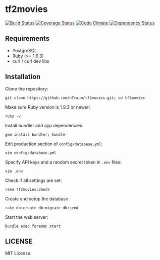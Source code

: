 # tf2movies

[![Build Status](https://travis-ci.org/nTraum/tf2movies.png)](https://travis-ci.org/nTraum/tf2movies)
[![Coverage Status](https://coveralls.io/repos/nTraum/tf2movies/badge.png?branch=master)](https://coveralls.io/r/nTraum/tf2movies?branch=master)
[![Code Climate](https://codeclimate.com/github/nTraum/tf2movies.png)](https://codeclimate.com/github/nTraum/tf2movies)
[![Dependency Status](https://gemnasium.com/nTraum/tf2movies.png)](https://gemnasium.com/nTraum/tf2movies)

## Requirements

* PostgreSQL
* Ruby (>= 1.9.3)
* curl / curl dev libs

## Installation

Clone the repository:

`git clone https://github.com/nTraum/tf2movies.git; cd tf2movies`

Make sure Ruby version is 1.9.3 or newer:

`ruby -v`

Install bundler and app dependencies:

`gem install bundler; bundle`

Edit production section of `config/database.yml`:

`vim config/database.yml`

Specify API keys and a random secret token in `.env` files:

`vim .env`

Check if all settings are set:

`rake tf2movies:check`

Create and setup the database

`rake db:create db:migrate db:seed`

Start the web server:

`bundle exec foreman start`

## LICENSE

MIT License.